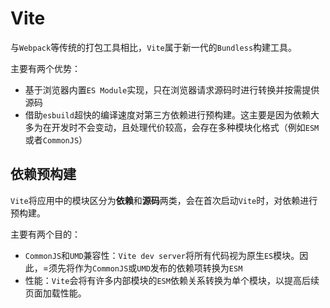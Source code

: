 # Vite

与`Webpack`等传统的打包工具相比，`Vite`属于新一代的`Bundless`构建工具。

主要有两个优势：

* 基于浏览器内置`ES Module`实现，只在浏览器请求源码时进行转换并按需提供源码
* 借助`esbuild`超快的编译速度对第三方依赖进行预构建。这主要是因为依赖大多为在开发时不会变动，且处理代价较高，会存在多种模块化格式（例如`ESM`或者`CommonJS`）

## 依赖预构建

`Vite`将应用中的模块区分为**依赖**和**源码**两类，会在首次启动`Vite`时，对依赖进行预构建。

主要有两个目的：

* `CommonJS`和`UMD`兼容性：`Vite dev server`将所有代码视为原生`ES`模块。因此，=须先将作为`CommonJS`或`UMD`发布的依赖项转换为`ESM`
* 性能：`Vite`会将有许多内部模块的`ESM`依赖关系转换为单个模块，以提高后续页面加载性能。
